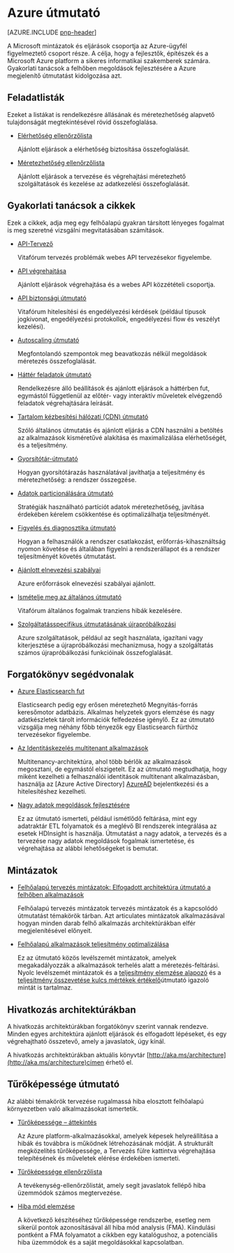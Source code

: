 
<properties
   pageTitle="Azure útmutatást |} minták és eljárások |} Microsoft Azure"
   description="Útmutató a Azure és gyakorlati tanácsok"
   services=""
   documentationCenter="na"
   authors="bennage"
   manager="marksou"
   editor=""
   tags=""/>

<tags
   ms.service="guidance"
   ms.devlang="na"
   ms.topic="article"
   ms.tgt_pltfrm="na"
   ms.workload="na"
   ms.date="08/17/2016"
   ms.author="christb"/>

# <a name="azure-guidance"></a>Azure útmutató

[AZURE.INCLUDE [pnp-header](../../includes/guidance-pnp-header-include.md)]

A Microsoft mintázatok és eljárások csoportja az Azure-ügyfél figyelmeztető csoport része. A célja, hogy a fejlesztők, építészek és a Microsoft Azure platform a sikeres informatikai szakemberek számára. Gyakorlati tanácsok a felhőben megoldások fejlesztésére a Azure megjelenítő útmutatást kidolgozása azt.

## <a name="checklists"></a>Feladatlisták

Ezeket a listákat is rendelkezésre állásának és méretezhetőség alapvető tulajdonságát megtekintésével rövid összefoglalása. 

- [Elérhetőség ellenőrzőlista][AvailabilityChecklist] 

    Ajánlott eljárások a elérhetőség biztosítása összefoglalását.

- [Méretezhetőség ellenőrzőlista][ScalabilityChecklist]

    Ajánlott eljárások a tervezése és végrehajtási méretezhető szolgáltatások és kezelése az adatkezelési összefoglalását.

## <a name="best-practices-articles"></a>Gyakorlati tanácsok a cikkek

Ezek a cikkek, adja meg egy felhőalapú gyakran társított lényeges fogalmat is meg szeretné vizsgálni megvitatásában számítások. 

- [API-Tervező][APIDesign] 

    Vitafórum tervezés problémák webes API tervezésekor figyelembe.

- [API végrehajtása][APIImplementation] 

    Ajánlott eljárások végrehajtása és a webes API közzétételi csoportja.

- [API biztonsági útmutató](https://github.com/mspnp/azure-guidance/blob/master/API-security.md) 

    Vitafórum hitelesítési és engedélyezési kérdések (például típusok jogkivonat, engedélyezési protokollok, engedélyezési flow és veszélyt kezelési).

- [Autoscaling útmutató][AutoscalingGuidance] 

    Megfontolandó szempontok meg beavatkozás nélkül megoldások méretezés összefoglalását.

- [Háttér feladatok útmutató][BackgroundJobsGuidance] 

    Rendelkezésre álló beállítások és ajánlott eljárások a háttérben fut, egymástól függetlenül az előtér- vagy interaktív műveletek elvégzendő feladatok végrehajtására leírását.

- [Tartalom kézbesítési hálózati (CDN) útmutató][CDNGuidance] 

    Szóló általános útmutatás és ajánlott eljárás a CDN használni a betöltés az alkalmazások kisméretűvé alakítása és maximalizálása elérhetőségét, és a teljesítmény.

- [Gyorsítótár-útmutató][CachingGuidance] 

    Hogyan gyorsítótárazás használatával javíthatja a teljesítmény és méretezhetőség: a rendszer összegzése.

- [Adatok particionálására útmutató][DataPartitioningGuidance]

    Stratégiák használható partíciót adatok méretezhetőség, javítása érdekében kérelem csökkentése és optimalizálhatja teljesítményét.

- [Figyelés és diagnosztika útmutató][MonitoringandDiagnosticsGuidance] 

    Hogyan a felhasználók a rendszer csatlakozást, erőforrás-kihasználtság nyomon követése és általában figyelni a rendszerállapot és a rendszer teljesítményét követés útmutatást.

- [Ajánlott elnevezési szabályai][naming-conventions] 

    Azure erőforrások elnevezési szabályai ajánlott.

- [Ismételje meg az általános útmutató][RetryGeneralGuidance] 

    Vitafórum általános fogalmak tranziens hibák kezelésére.

- [Szolgáltatásspecifikus útmutatásának újrapróbálkozási][RetryServiceSpecificGuidance]

    Azure szolgáltatások, például az segít használata, igazítani vagy kiterjesztése a újrapróbálkozási mechanizmusa, hogy a szolgáltatás számos újrapróbálkozási funkcióinak összefoglalását.

## <a name="scenario-guides"></a>Forgatókönyv segédvonalak

- [Azure Elasticsearch fut][elasticsearch] 
    
    Elasticsearch pedig egy erősen méretezhető Megnyitás-forrás keresőmotor adatbázis. Alkalmas helyzetek gyors elemzése és nagy adatkészletek tárolt információk felfedezése igénylő. Ez az útmutató vizsgálja meg néhány főbb tényezők egy Elasticsearch fürthöz tervezésekor figyelembe.

- [Az Identitáskezelés multitenant alkalmazások][identity-multitenant] 
    
    Multitenancy-architektúra, ahol több bérlők az alkalmazások megosztani, de egymástól elszigetelt. Ez az útmutató megtudhatja, hogy miként kezelheti a felhasználói identitások multitenant alkalmazásban, használja az [Azure Active Directory] [ AzureAD] bejelentkezési és a hitelesítéshez kezelheti.
    
- [Nagy adatok megoldások fejlesztésére](https://msdn.microsoft.com/library/dn749874.aspx)

    Ez az útmutató ismerteti, például ismétlődő feltárása, mint egy adatraktár ETL folyamatok és a meglévő BI rendszerek integrálása az esetek HDInsight is használja. Útmutatást a nagy adatok, a tervezés és a tervezése nagy adatok megoldások fogalmak ismertetése, és végrehajtása az alábbi lehetőségeket is bemutat.
    
## <a name="patterns"></a>Mintázatok

- [Felhőalapú tervezés mintázatok: Elfogadott architektúra útmutató a felhőben alkalmazások](https://msdn.microsoft.com/library/dn568099.aspx)

    Felhőalapú tervezés mintázatok tervezés mintázatok és a kapcsolódó útmutatást témakörök tárban. Azt articulates mintázatok alkalmazásával hogyan minden darab felhő alkalmazás architektúrákban elfér megjelenítésével előnyeit.
    
- [Felhőalapú alkalmazások teljesítmény optimalizálása](https://github.com/mspnp/performance-optimization)

    Ez az útmutató közös levélszemét mintázatok, amelyek megakadályozzák a alkalmazások terhelés alatt a méretezés-feltárási. Nyolc levélszemét mintázatok és a [teljesítmény elemzése alapozó](https://github.com/mspnp/performance-optimization/blob/master/Performance-Analysis-Primer.md) és a [teljesítmény összevetése kulcs mértékek értékelő](https://github.com/mspnp/performance-optimization/blob/master/Assessing-System-Performance-Against-KPI.md)útmutató igazoló mintát is tartalmaz.

## <a name="reference-architectures"></a>Hivatkozás architektúrákban

A hivatkozás architektúrákban forgatókönyv szerint vannak rendezve.
Minden egyes architektúra ajánlott eljárások és elfogadott lépéseket, és egy végrehajtható összetevő, amely a javaslatok, úgy kínál.

A hivatkozás architektúrákban aktuális könyvtár [http://aka.ms/architecture](http://aka.ms/architecture)címen érhető el.

## <a name="resiliency-guidance"></a>Tűrőképessége útmutató

Az alábbi témakörök tervezése rugalmassá hiba elosztott felhőalapú környezetben való alkalmazásokat ismertetik.   

- [Tűrőképessége – áttekintés][ResiliencyOvervew]

     Az Azure platform-alkalmazásokkal, amelyek képesek helyreállítása a hibák és továbbra is működnek létrehozásának módját. A strukturált megközelítés tűrőképessége, a Tervezés fülre kattintva végrehajtása telepítésének és műveletek elérése érdekében ismerteti.

- [Tűrőképessége ellenőrzőlista][resiliency-checklist]

    A tevékenység-ellenőrzőlistát, amely segít javaslatok fellépő hiba üzemmódok számos megtervezése.

- [Hiba mód elemzése][resiliency-fma] 

    A következő készítéséhez tűrőképessége rendszerbe, esetleg nem sikerül pontok azonosításával áll hiba mód analysis (FMA). Kiindulási pontként a FMA folyamatot a cikkben egy katalógushoz, a potenciális hiba üzemmódok és a saját megoldásokkal kapcsolatban. 

<!-- links -->

[AzureAD]: https://azure.microsoft.com/documentation/services/active-directory/

[PerformanceOptimization]: https://github.com/mspnp/performance-optimization

[APIDesign]: ../best-practices-api-design.md
[APIImplementation]: ../best-practices-api-implementation.md
[AutoscalingGuidance]: ../best-practices-auto-scaling.md
[BackgroundJobsGuidance]: ../best-practices-background-jobs.md
[CDNGuidance]: ../best-practices-cdn.md
[CachingGuidance]: ../best-practices-caching.md
[DataPartitioningGuidance]: ../best-practices-data-partitioning.md
[MonitoringandDiagnosticsGuidance]: ../best-practices-monitoring.md
[RetryGeneralGuidance]: ../best-practices-retry-general.md
[RetryServiceSpecificGuidance]: ../best-practices-retry-service-specific.md
[RetryPolicies]: Retry-Policies.md
[ScalabilityChecklist]: ../best-practices-scalability-checklist.md
[AvailabilityChecklist]: ../best-practices-availability-checklist.md
[naming-conventions]: guidance-naming-conventions.md

<!-- guidance projects -->
[elasticsearch]: guidance-elasticsearch.md
[identity-multitenant]: guidance-multitenant-identity.md

<!-- reference architectures -->
[ref-arch-single-vm-windows]: guidance-compute-single-vm.md
[ref-arch-single-vm-linux]: guidance-compute-single-vm-linux.md
[ref-arch-multi-vm]: guidance-compute-multi-vm.md
[ref-arch-3-tier]: guidance-compute-3-tier-vm.md
[ref-arch-n-tier-windows]: guidance-compute-n-tier-vm.md
[ref-arch-n-tier-linux]: guidance-compute-n-tier-vm-linux.md
[ref-arch-multi-dc-windows]: guidance-compute-multiple-datacenters.md
[ref-arch-multi-dc-linux]: guidance-compute-multiple-datacenters-linux.md

<!-- resiliency -->
[resiliency-fma]: guidance-resiliency-failure-mode-analysis.md
[resiliency-checklist]: guidance-resiliency-checklist.md
[ResiliencyOvervew]: guidance-resiliency-overview.md

